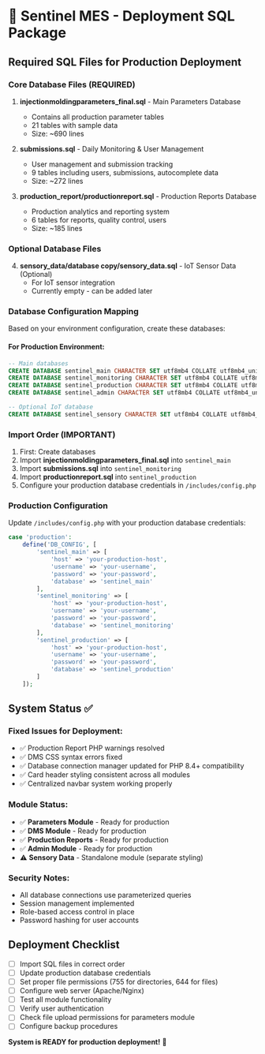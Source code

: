 # 🚀 Sentinel MES - Deployment SQL Package

## Required SQL Files for Production Deployment

### Core Database Files (REQUIRED)

1. **injectionmoldingparameters_final.sql** - Main Parameters Database
   - Contains all production parameter tables
   - 21 tables with sample data
   - Size: ~690 lines

2. **submissions.sql** - Daily Monitoring & User Management
   - User management and submission tracking
   - 9 tables including users, submissions, autocomplete data
   - Size: ~272 lines

3. **production_report/productionreport.sql** - Production Reports Database
   - Production analytics and reporting system
   - 6 tables for reports, quality control, users
   - Size: ~185 lines

### Optional Database Files

4. **sensory_data/database copy/sensory_data.sql** - IoT Sensor Data (Optional)
   - For IoT sensor integration
   - Currently empty - can be added later

### Database Configuration Mapping

Based on your environment configuration, create these databases:

#### For Production Environment:
```sql
-- Main databases
CREATE DATABASE sentinel_main CHARACTER SET utf8mb4 COLLATE utf8mb4_unicode_ci;
CREATE DATABASE sentinel_monitoring CHARACTER SET utf8mb4 COLLATE utf8mb4_unicode_ci;  
CREATE DATABASE sentinel_production CHARACTER SET utf8mb4 COLLATE utf8mb4_unicode_ci;
CREATE DATABASE sentinel_admin CHARACTER SET utf8mb4 COLLATE utf8mb4_unicode_ci;

-- Optional IoT database
CREATE DATABASE sentinel_sensory CHARACTER SET utf8mb4 COLLATE utf8mb4_unicode_ci;
```

### Import Order (IMPORTANT)

1. First: Create databases
2. Import **injectionmoldingparameters_final.sql** into `sentinel_main`
3. Import **submissions.sql** into `sentinel_monitoring`
4. Import **productionreport.sql** into `sentinel_production`
5. Configure your production database credentials in `/includes/config.php`

### Production Configuration

Update `/includes/config.php` with your production database credentials:

```php
case 'production':
    define('DB_CONFIG', [
        'sentinel_main' => [
            'host' => 'your-production-host',
            'username' => 'your-username',
            'password' => 'your-password',
            'database' => 'sentinel_main'
        ],
        'sentinel_monitoring' => [
            'host' => 'your-production-host',
            'username' => 'your-username', 
            'password' => 'your-password',
            'database' => 'sentinel_monitoring'
        ],
        'sentinel_production' => [
            'host' => 'your-production-host',
            'username' => 'your-username',
            'password' => 'your-password', 
            'database' => 'sentinel_production'
        ]
    ]);
```

## System Status ✅

### Fixed Issues for Deployment:
- ✅ Production Report PHP warnings resolved
- ✅ DMS CSS syntax errors fixed  
- ✅ Database connection manager updated for PHP 8.4+ compatibility
- ✅ Card header styling consistent across all modules
- ✅ Centralized navbar system working properly

### Module Status:
- ✅ **Parameters Module** - Ready for production
- ✅ **DMS Module** - Ready for production  
- ✅ **Production Reports** - Ready for production
- ✅ **Admin Module** - Ready for production
- ⚠️ **Sensory Data** - Standalone module (separate styling)

### Security Notes:
- All database connections use parameterized queries
- Session management implemented
- Role-based access control in place
- Password hashing for user accounts

## Deployment Checklist

- [ ] Import SQL files in correct order
- [ ] Update production database credentials
- [ ] Set proper file permissions (755 for directories, 644 for files)
- [ ] Configure web server (Apache/Nginx)
- [ ] Test all module functionality
- [ ] Verify user authentication
- [ ] Check file upload permissions for parameters module
- [ ] Configure backup procedures

**System is READY for production deployment!** 🎉
